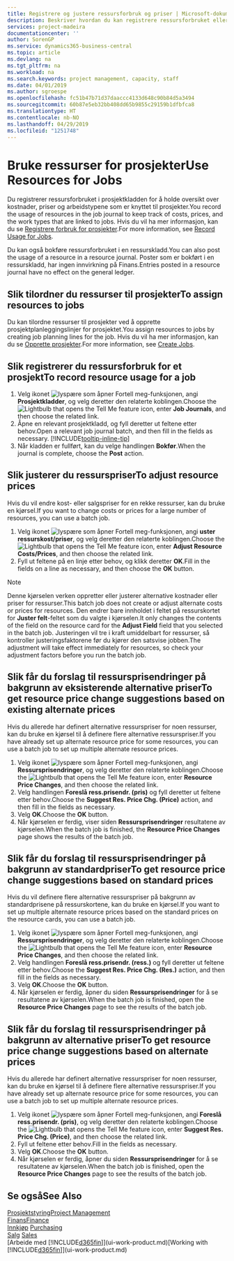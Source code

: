 ```yaml
---
title: Registrere og justere ressursforbruk og priser | Microsoft-dokumentasjon
description: Beskriver hvordan du kan registrere ressursforbruket eller forbruket som er knyttet til et prosjekt, for å holde rede på og håndtere kostnader, priser og arbeidstyper.
services: project-madeira
documentationcenter: ''
author: SorenGP
ms.service: dynamics365-business-central
ms.topic: article
ms.devlang: na
ms.tgt_pltfrm: na
ms.workload: na
ms.search.keywords: project management, capacity, staff
ms.date: 04/01/2019
ms.author: sgroespe
ms.openlocfilehash: fc51b47b71d37daaccc4133d648c90b84d5a3494
ms.sourcegitcommit: 60b87e5eb32bb408dd65b9855c29159b1dfbfca8
ms.translationtype: HT
ms.contentlocale: nb-NO
ms.lasthandoff: 04/29/2019
ms.locfileid: "1251748"
---
```

# <a name="use-resources-for-jobs"></a><span data-ttu-id="e92fd-103">Bruke ressurser for prosjekter</span><span class="sxs-lookup"><span data-stu-id="e92fd-103">Use Resources for Jobs</span></span>
<span data-ttu-id="e92fd-104">Du registrerer ressursforbruket i prosjektkladden for å holde oversikt over kostnader, priser og arbeidstypene som er knyttet til prosjekter.</span><span class="sxs-lookup"><span data-stu-id="e92fd-104">You record the usage of resources in the job journal to keep track of costs, prices, and the work types that are linked to jobs.</span></span> <span data-ttu-id="e92fd-105">Hvis du vil ha mer informasjon, kan du se [Registrere forbruk for prosjekter](projects-how-record-job-usage.md).</span><span class="sxs-lookup"><span data-stu-id="e92fd-105">For more information, see [Record Usage for Jobs](projects-how-record-job-usage.md).</span></span>

<span data-ttu-id="e92fd-106">Du kan også bokføre ressursforbruket i en ressurskladd.</span><span class="sxs-lookup"><span data-stu-id="e92fd-106">You can also post the usage of a resource in a resource journal.</span></span> <span data-ttu-id="e92fd-107">Poster som er bokført i en ressurskladd, har ingen innvirkning på Finans.</span><span class="sxs-lookup"><span data-stu-id="e92fd-107">Entries posted in a resource journal have no effect on the general ledger.</span></span>

## <a name="to-assign-resources-to-jobs"></a><span data-ttu-id="e92fd-108">Slik tilordner du ressurser til prosjekter</span><span class="sxs-lookup"><span data-stu-id="e92fd-108">To assign resources to jobs</span></span>
<span data-ttu-id="e92fd-109">Du kan tilordne ressurser til prosjekter ved å opprette prosjektplanleggingslinjer for prosjektet.</span><span class="sxs-lookup"><span data-stu-id="e92fd-109">You assign resources to jobs by creating job planning lines for the job.</span></span> <span data-ttu-id="e92fd-110">Hvis du vil ha mer informasjon, kan du se [Opprette prosjekter](projects-how-create-jobs.md).</span><span class="sxs-lookup"><span data-stu-id="e92fd-110">For more information, see [Create Jobs](projects-how-create-jobs.md).</span></span>

## <a name="to-record-resource-usage-for-a-job"></a><span data-ttu-id="e92fd-111">Slik registrerer du ressursforbruk for et prosjekt</span><span class="sxs-lookup"><span data-stu-id="e92fd-111">To record resource usage for a job</span></span>
1. <span data-ttu-id="e92fd-112">Velg ikonet ![lyspære som åpner Fortell meg-funksjonen](media/ui-search/search_small.png "Fortell hva du vil gjøre"), angi **Prosjektkladder**, og velg deretter den relaterte koblingen.</span><span class="sxs-lookup"><span data-stu-id="e92fd-112">Choose the ![Lightbulb that opens the Tell Me feature](media/ui-search/search_small.png "Tell me what you want to do") icon, enter **Job Journals**, and then choose the related link.</span></span>
2. <span data-ttu-id="e92fd-113">Åpne en relevant prosjektkladd, og fyll deretter ut feltene etter behov.</span><span class="sxs-lookup"><span data-stu-id="e92fd-113">Open a relevant job journal batch, and then fill in the fields as necessary.</span></span> [!INCLUDE[tooltip-inline-tip](includes/tooltip-inline-tip_md.md)]
3. <span data-ttu-id="e92fd-114">Når kladden er fullført, kan du velge handlingen **Bokfør**.</span><span class="sxs-lookup"><span data-stu-id="e92fd-114">When the journal is complete, choose the **Post** action.</span></span>

## <a name="to-adjust-resource-prices"></a><span data-ttu-id="e92fd-115">Slik justerer du ressurspriser</span><span class="sxs-lookup"><span data-stu-id="e92fd-115">To adjust resource prices</span></span>
<span data-ttu-id="e92fd-116">Hvis du vil endre kost- eller salgspriser for en rekke ressurser, kan du bruke en kjørsel.</span><span class="sxs-lookup"><span data-stu-id="e92fd-116">If you want to change costs or prices for a large number of resources, you can use a batch job.</span></span>  

1. <span data-ttu-id="e92fd-117">Velg ikonet ![lyspære som åpner Fortell meg-funksjonen](media/ui-search/search_small.png "Fortell hva du vil gjøre"), angi **uster ressurskost/priser**, og velg deretter den relaterte koblingen.</span><span class="sxs-lookup"><span data-stu-id="e92fd-117">Choose the ![Lightbulb that opens the Tell Me feature](media/ui-search/search_small.png "Tell me what you want to do") icon, enter **Adjust Resource Costs/Prices**, and then choose the related link.</span></span>
2. <span data-ttu-id="e92fd-118">Fyll ut feltene på en linje etter behov, og klikk deretter **OK**.</span><span class="sxs-lookup"><span data-stu-id="e92fd-118">Fill in the fields on a line as necessary, and then choose the **OK** button.</span></span>

> [!NOTE]  
>   <span data-ttu-id="e92fd-119">Denne kjørselen verken oppretter eller justerer alternative kostnader eller priser for ressurser.</span><span class="sxs-lookup"><span data-stu-id="e92fd-119">This batch job does not create or adjust alternate costs or prices for resources.</span></span> <span data-ttu-id="e92fd-120">Den endrer bare innholdet i feltet på ressurskortet for **Juster felt**-feltet som du valgte i kjørselen.</span><span class="sxs-lookup"><span data-stu-id="e92fd-120">It only changes the contents of the field on the resource card for the **Adjust Field** field that you selected in the batch job.</span></span> <span data-ttu-id="e92fd-121">Justeringen vil tre i kraft umiddelbart for ressurser, så kontroller justeringsfaktorene før du kjører den satsvise jobben.</span><span class="sxs-lookup"><span data-stu-id="e92fd-121">The adjustment will take effect immediately for resources, so check your adjustment factors before you run the batch job.</span></span>

## <a name="to-get-resource-price-change-suggestions-based-on-existing-alternate-prices"></a><span data-ttu-id="e92fd-122">Slik får du forslag til ressursprisendringer på bakgrunn av eksisterende alternative priser</span><span class="sxs-lookup"><span data-stu-id="e92fd-122">To get resource price change suggestions based on existing alternate prices</span></span>
<span data-ttu-id="e92fd-123">Hvis du allerede har definert alternative ressurspriser for noen ressurser, kan du bruke en kjørsel til å definere flere alternative ressurspriser.</span><span class="sxs-lookup"><span data-stu-id="e92fd-123">If you have already set up alternate resource price for some resources, you can use a batch job to set up multiple alternate resource prices.</span></span>

1. <span data-ttu-id="e92fd-124">Velg ikonet ![lyspære som åpner Fortell meg-funksjonen](media/ui-search/search_small.png "Fortell hva du vil gjøre"), angi **Ressursprisendringer**, og velg deretter den relaterte koblingen.</span><span class="sxs-lookup"><span data-stu-id="e92fd-124">Choose the ![Lightbulb that opens the Tell Me feature](media/ui-search/search_small.png "Tell me what you want to do") icon, enter **Resource Price Changes**, and then choose the related link.</span></span>
2. <span data-ttu-id="e92fd-125">Velg handlingen **Foreslå ress.prisendr. (pris)** og fyll deretter ut feltene etter behov.</span><span class="sxs-lookup"><span data-stu-id="e92fd-125">Choose the **Suggest Res. Price Chg. (Price)** action, and then fill in the fields as necessary.</span></span>
3. <span data-ttu-id="e92fd-126">Velg **OK**.</span><span class="sxs-lookup"><span data-stu-id="e92fd-126">Choose the **OK** button.</span></span>  
4. <span data-ttu-id="e92fd-127">Når kjørselen er ferdig, viser siden **Ressursprisendringer** resultatene av kjørselen.</span><span class="sxs-lookup"><span data-stu-id="e92fd-127">When the batch job is finished, the **Resource Price Changes** page shows the results of the batch job.</span></span>

## <a name="to-get-resource-price-change-suggestions-based-on-standard-prices"></a><span data-ttu-id="e92fd-128">Slik får du forslag til ressursprisendringer på bakgrunn av standardpriser</span><span class="sxs-lookup"><span data-stu-id="e92fd-128">To get resource price change suggestions based on standard prices</span></span>
<span data-ttu-id="e92fd-129">Hvis du vil definere flere alternative ressurspriser på bakgrunn av standardprisene på ressurskortene, kan du bruke en kjørsel.</span><span class="sxs-lookup"><span data-stu-id="e92fd-129">If you want to set up multiple alternate resource prices based on the standard prices on the resource cards, you can use a batch job.</span></span>  

1. <span data-ttu-id="e92fd-130">Velg ikonet ![lyspære som åpner Fortell meg-funksjonen](media/ui-search/search_small.png "Fortell hva du vil gjøre"), angi **Ressursprisendringer**, og velg deretter den relaterte koblingen.</span><span class="sxs-lookup"><span data-stu-id="e92fd-130">Choose the ![Lightbulb that opens the Tell Me feature](media/ui-search/search_small.png "Tell me what you want to do") icon, enter **Resource Price Changes**, and then choose the related link.</span></span>
2. <span data-ttu-id="e92fd-131">Velg handlingen **Foreslå ress.prisendr. (ress.)** og fyll deretter ut feltene etter behov.</span><span class="sxs-lookup"><span data-stu-id="e92fd-131">Choose the **Suggest Res. Price Chg. (Res.)** action, and then fill in the fields as necessary.</span></span>  
3. <span data-ttu-id="e92fd-132">Velg **OK**.</span><span class="sxs-lookup"><span data-stu-id="e92fd-132">Choose the **OK** button.</span></span>  
4. <span data-ttu-id="e92fd-133">Når kjørselen er ferdig, åpner du siden **Ressursprisendringer** for å se resultatene av kjørselen.</span><span class="sxs-lookup"><span data-stu-id="e92fd-133">When the batch job is finished, open the **Resource Price Changes** page to see the results of the batch job.</span></span>

## <a name="to-get-resource-price-change-suggestions-based-on-alternate-prices"></a><span data-ttu-id="e92fd-134">Slik får du forslag til ressursprisendringer på bakgrunn av alternative priser</span><span class="sxs-lookup"><span data-stu-id="e92fd-134">To get resource price change suggestions based on alternate prices</span></span>
<span data-ttu-id="e92fd-135">Hvis du allerede har definert alternative ressurspriser for noen ressurser, kan du bruke en kjørsel til å definere flere alternative ressurspriser.</span><span class="sxs-lookup"><span data-stu-id="e92fd-135">If you have already set up alternate resource price for some resources, you can use a batch job to set up multiple alternate resource prices.</span></span>

1. <span data-ttu-id="e92fd-136">Velg ikonet ![lyspære som åpner Fortell meg-funksjonen](media/ui-search/search_small.png "Fortell hva du vil gjøre"), angi **Foreslå ress.prisendr. (pris)**, og velg deretter den relaterte koblingen.</span><span class="sxs-lookup"><span data-stu-id="e92fd-136">Choose the ![Lightbulb that opens the Tell Me feature](media/ui-search/search_small.png "Tell me what you want to do") icon, enter **Suggest Res. Price Chg. (Price)**, and then choose the related link.</span></span>  
2. <span data-ttu-id="e92fd-137">Fyll ut feltene etter behov.</span><span class="sxs-lookup"><span data-stu-id="e92fd-137">Fill in the fields as necessary.</span></span>
3. <span data-ttu-id="e92fd-138">Velg **OK**.</span><span class="sxs-lookup"><span data-stu-id="e92fd-138">Choose the **OK** button.</span></span>  
4. <span data-ttu-id="e92fd-139">Når kjørselen er ferdig, åpner du siden **Ressursprisendringer** for å se resultatene av kjørselen.</span><span class="sxs-lookup"><span data-stu-id="e92fd-139">When the batch job is finished, open the **Resource Price Changes** page to see the results of the batch job.</span></span>

## <a name="see-also"></a><span data-ttu-id="e92fd-140">Se også</span><span class="sxs-lookup"><span data-stu-id="e92fd-140">See Also</span></span>
[<span data-ttu-id="e92fd-141">Prosjektstyring</span><span class="sxs-lookup"><span data-stu-id="e92fd-141">Project Management</span></span>](projects-manage-projects.md)  
[<span data-ttu-id="e92fd-142">Finans</span><span class="sxs-lookup"><span data-stu-id="e92fd-142">Finance</span></span>](finance.md)  
<span data-ttu-id="e92fd-143">[Innkjøp](purchasing-manage-purchasing.md)       </span><span class="sxs-lookup"><span data-stu-id="e92fd-143">[Purchasing](purchasing-manage-purchasing.md)       </span></span>  
<span data-ttu-id="e92fd-144">[Salg](sales-manage-sales.md)   </span><span class="sxs-lookup"><span data-stu-id="e92fd-144">[Sales](sales-manage-sales.md)   </span></span>  
<span data-ttu-id="e92fd-145">[Arbeide med [!INCLUDE[d365fin](includes/d365fin_md.md)]](ui-work-product.md)</span><span class="sxs-lookup"><span data-stu-id="e92fd-145">[Working with [!INCLUDE[d365fin](includes/d365fin_md.md)]](ui-work-product.md)</span></span>  
